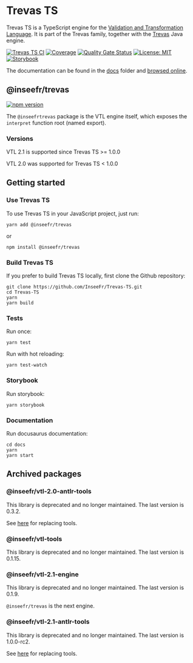 # Trevas TS

Trevas TS is a TypeScript engine for the [Validation and Transformation Language](https://sdmx.org/?page_id=5096). It is part of the Trevas family, together with the [Trevas](https://github.com/InseeFr/Trevas) Java engine.

[![Trevas TS CI](https://github.com/InseeFr/Trevas-TS/actions/workflows/ci.yml/badge.svg)](https://github.com/InseeFr/Trevas-TS/actions/workflows/ci.yml)
[![Coverage](https://sonarcloud.io/api/project_badges/measure?project=InseeFr_Trevas-TS&metric=coverage)](https://sonarcloud.io/dashboard?id=InseeFr_Trevas-TS)
[![Quality Gate Status](https://sonarcloud.io/api/project_badges/measure?project=InseeFr_Trevas-TS&metric=alert_status)](https://sonarcloud.io/dashboard?id=InseeFr_Trevas-TS)
[![License: MIT](https://img.shields.io/badge/License-MIT-blue.svg)](https://opensource.org/licenses/MIT)
[![Storybook](https://cdn.jsdelivr.net/gh/storybookjs/brand@main/badge/badge-storybook.svg)](https://inseefr.github.io/Trevas-TS/storybook/storybook-static)

The documentation can be found in the [docs](https://github.com/InseeFr/Trevas-TS/tree/master/docs) folder and [browsed online](https://inseefr.github.io/Trevas-TS/docs).

## @inseefr/trevas

[![npm version](https://badge.fury.io/js/%40inseefr%2Ftrevas.svg)](https://badge.fury.io/js/%40inseefr%2Ftrevas)

The `@inseefrtrevas` package is the VTL engine itself, which exposes the `interpret` function root (named export).

### Versions

VTL 2.1 is supported since Trevas TS >= 1.0.0

VTL 2.0 was supported for Trevas TS < 1.0.0

## Getting started

### Use Trevas TS

To use Trevas TS in your JavaScript project, just run:

```
yarn add @inseefr/trevas
```

or

```
npm install @inseefr/trevas
```

### Build Trevas TS

If you prefer to build Trevas TS locally, first clone the Github repository:

```
git clone https://github.com/InseeFr/Trevas-TS.git
cd Trevas-TS
yarn
yarn build
```

### Tests

Run once:

```
yarn test
```

Run with hot reloading:

```
yarn test-watch
```

### Storybook

Run storybook:

```
yarn storybook
```

### Documentation

Run docusaurus documentation:

```
cd docs
yarn
yarn start
```

## Archived packages

### @inseefr/vtl-2.0-antlr-tools

This library is deprecated and no longer maintained.
The last version is 0.3.2.

See [here](https://github.com/Making-Sense-Info/VTL-2.0-ANTLR-Tools-TS) for replacing tools.

### @inseefr/vtl-tools

This library is deprecated and no longer maintained.
The last version is 0.1.15.

### @inseefr/vtl-2.1-engine

This library is deprecated and no longer maintained.
The last version is 0.1.9.

`@inseefr/trevas` is the next engine.

### @inseefr/vtl-2.1-antlr-tools

This library is deprecated and no longer maintained.
The last version is 1.0.0-rc2.

See [here](https://github.com/Making-Sense-Info/VTL-2.1-ANTLR-Tools-TS) for replacing tools.
